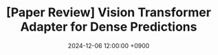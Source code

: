 ---
title: "[Paper Review] Vision Transformer Adapter for Dense Predictions"
date: 2024-12-06 12:00:00 +0900
categories: ["Paper Review", "Multi-modal"]
tags: ["paper review", "vit adapter"]
use_math: true
---